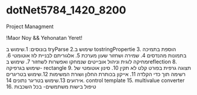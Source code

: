 # dotNet5784_1420_8200

Project Managment

!Maor Noy && Yehonatan Yeret!

בונוסים:
1.שימוש ב tryParse
2.שימוש ב tostringPropertie
3. הוספת בתמיכה בתמונות מהנדסים
4. שמירה ושחזור שעון מערכת
5. אלגוריתם לבניית לוז אוטומטי
6. מחיקה לוגית וניהול אובייטים שנמחקו ואפשרות לשחזור
7. שימוש בreflection
8. שימוש בגרפיקה- rectangle
9. תצוגה גרפית בפורט קלט לא תקין
10. סינון אוטומטי של רשימה תוך כדי הקלדה
11. אייקון בכותרת החלון ושורת המשימות
12.שימוש בטריגרים אירועים
13.שימוש בטריגר נתונים
14. control template
15. multivalue converter
16. טיפול בישות משתמשים- בכל השכבות